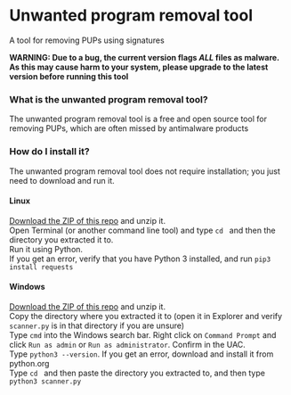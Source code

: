 # Unwanted program removal tool
A tool for removing PUPs using signatures


**WARNING: Due to a bug, the current version flags _ALL_ files as malware. As this may cause harm to your system, please upgrade to the latest version before running this tool**

### What is the unwanted program removal tool?
The unwanted program removal tool is a free and open source tool for removing PUPs, which are often missed by antimalware products
### How do I install it?
The unwanted program removal tool does not require installation; you just need to download and run it.
#### Linux
[Download the ZIP of this repo](https://github.com/iam-py-test/unwanted-program-removal-tool/archive/refs/heads/main.zip) and unzip it.<br>
Open Terminal (or another command line tool) and type `cd ` and then the directory you extracted it to.<br>
Run it using Python. <br>
If you get an error, verify that you have Python 3 installed, and run `pip3 install requests`
#### Windows
[Download the ZIP of this repo](https://github.com/iam-py-test/unwanted-program-removal-tool/archive/refs/heads/main.zip) and unzip it.<br>
Copy the directory where you extracted it to (open it in Explorer and verify  `scanner.py` is in that directory if you are unsure)<br>
Type `cmd` into the Windows search bar. Right click on `Command Prompt` and click `Run as admin` or `Run as administrator`. Confirm in the UAC.<br>
Type `python3 --version`. If you get an error, download and install it from python.org<br>
Type `cd ` and then paste the directory you extracted to, and then type `python3 scanner.py`
